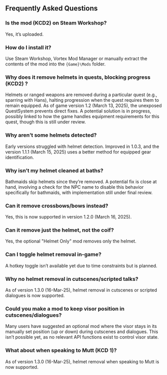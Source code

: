 ## Frequently Asked Questions

### Is the mod (KCD2) on Steam Workshop?
Yes, it’s uploaded.

### How do I install it?
Use Steam Workshop, Vortex Mod Manager or manually extract the contents of the mod into the `{Game}\Mods` folder.

### Why does it remove helmets in quests, blocking progress (KCD2) ?
Helmets or ranged weapons are removed during a particular quest (e.g., sparring with Hans), halting progression when the quest requires them to remain equipped. As of game version 1.2 (March 13, 2025), the unexposed QuestSystem prevents direct fixes. A potential solution is in progress, possibly linked to how the game handles equipment requirements for this quest, though this is still under review.

### Why aren’t some helmets detected?
Early versions struggled with helmet detection. Improved in 1.0.3, and the version 1.1.1 (March 15, 2025) uses a better method for equipped gear identification.

### Why isn’t my helmet cleaned at baths?
Bathmaids skip helmets since they’re removed. A potential fix is close at hand, involving a check for the NPC name to disable this behavior specifically for bathmaids, with implementation still under final review.

### Can it remove crossbows/bows instead?
Yes, this is now supported in version 1.2.0 (March 16, 2025).

### Can it remove just the helmet, not the coif?
Yes, the optional "Helmet Only" mod removes only the helmet.

### Can I toggle helmet removal in-game?
A hotkey toggle isn’t available yet due to time constraints but is planned.

### Why no helmet removal in cutscenes/scripted talks?
As of version 1.3.0 (16-Mar-25), helmet removal in cutscenes or scripted dialogues is now supported.

### Could you make a mod to keep visor position in cutscenes/dialogues?
Many users have suggested an optional mod where the visor stays in its manually set position (up or down) during cutscenes and dialogues. This isn’t possible yet, as no relevant API functions exist to control visor state.

### What about when speaking to Mutt (KCD 1)?
As of version 1.3.0 (16-Mar-25), helmet removal when speaking to Mutt is now supported.
